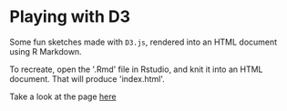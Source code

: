 # Playing with D3

Some fun sketches made with `D3.js`, rendered into an HTML document using R Markdown.

To recreate, open the '.Rmd' file in Rstudio, and knit it into an HTML document. That will produce 'index.html'.

Take a look at the page [here](https://daikman.github.io/playing_with_d3)
 

